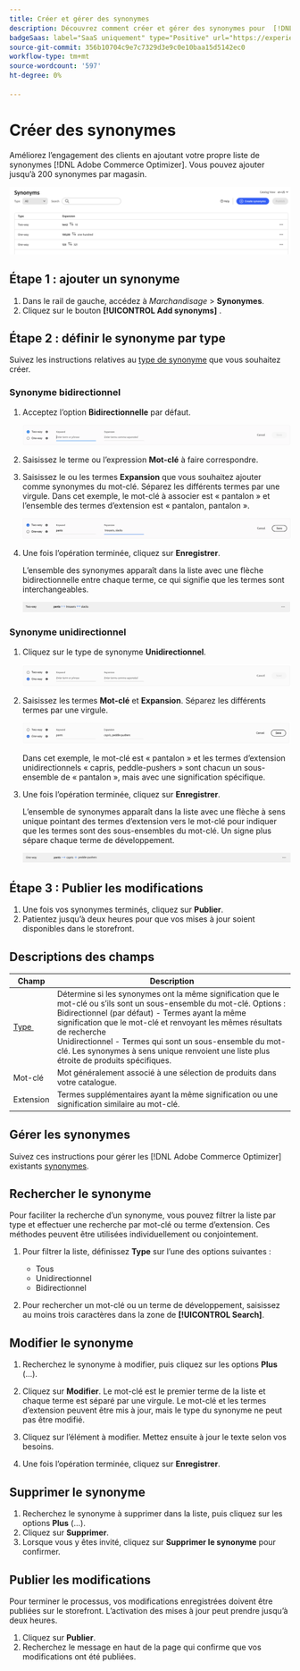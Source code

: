 ```yaml
---
title: Créer et gérer des synonymes
description: Découvrez comment créer et gérer des synonymes pour  [!DNL Adobe Commerce Optimizer].
badgeSaas: label="SaaS uniquement" type="Positive" url="https://experienceleague.adobe.com/fr/docs/commerce/user-guides/product-solutions" tooltip="S’applique uniquement aux projets Adobe Commerce as a Cloud Service et Adobe Commerce Optimizer (infrastructure SaaS gérée par Adobe)."
source-git-commit: 356b10704c9e7c7329d3e9c0e10baa15d5142ec0
workflow-type: tm+mt
source-wordcount: '597'
ht-degree: 0%

---
```


# Créer des synonymes

Améliorez l’engagement des clients en ajoutant votre propre liste de synonymes [!DNL Adobe Commerce Optimizer]. Vous pouvez ajouter jusqu’à 200 synonymes par magasin.

![Synonyme Workspace](../../assets/synonym-workspace.png)

## Étape 1 : ajouter un synonyme

1. Dans le rail de gauche, accédez à _Marchandisage_ > **Synonymes**.
1. Cliquez sur le bouton **[!UICONTROL Add synonyms]** .

## Étape 2 : définir le synonyme par type

Suivez les instructions relatives au [type de synonyme](type.md) que vous souhaitez créer.

### Synonyme bidirectionnel

1. Acceptez l’option **Bidirectionnelle** par défaut.

   ![Ajouter un synonyme bidirectionnel](../../assets/synonym-add-two-way.png)

1. Saisissez le terme ou l’expression **Mot-clé** à faire correspondre.
1. Saisissez le ou les termes **Expansion** que vous souhaitez ajouter comme synonymes du mot-clé. Séparez les différents termes par une virgule.
Dans cet exemple, le mot-clé à associer est « pantalon » et l’ensemble des termes d’extension est « pantalon, pantalon ».

   ![Exemple de synonyme bidirectionnel](../../assets/synonym-add-two-way-example.png)

1. Une fois l’opération terminée, cliquez sur **Enregistrer**.

   L’ensemble des synonymes apparaît dans la liste avec une flèche bidirectionnelle entre chaque terme, ce qui signifie que les termes sont interchangeables.

   ![Synonyme bidirectionnel](../../assets/synonym-two-way.png)

### Synonyme unidirectionnel

1. Cliquez sur le type de synonyme **Unidirectionnel**.

   ![Ajouter un synonyme unidirectionnel](../../assets/synonym-add-one-way.png)

1. Saisissez les termes **Mot-clé** et **Expansion**. Séparez les différents termes par une virgule.

   ![Exemple de synonyme unidirectionnel](../../assets/synonym-add-one-way-example.png)

   Dans cet exemple, le mot-clé est « pantalon » et les termes d’extension unidirectionnels « capris, peddle-pushers » sont chacun un sous-ensemble de « pantalon », mais avec une signification spécifique.

1. Une fois l’opération terminée, cliquez sur **Enregistrer**.

   L’ensemble de synonymes apparaît dans la liste avec une flèche à sens unique pointant des termes d’extension vers le mot-clé pour indiquer que les termes sont des sous-ensembles du mot-clé. Un signe plus sépare chaque terme de développement.

   ![Synonyme unidirectionnel](../../assets/synonym-one-way.png)

## Étape 3 : Publier les modifications

1. Une fois vos synonymes terminés, cliquez sur **Publier**.
1. Patientez jusqu’à deux heures pour que vos mises à jour soient disponibles dans le storefront.

## Descriptions des champs

| Champ | Description |
|--- |--- |
| [Type &#x200B;](type.md) | Détermine si les synonymes ont la même signification que le mot-clé ou s’ils sont un sous-ensemble du mot-clé. Options : <br />Bidirectionnel (par défaut) - Termes ayant la même signification que le mot-clé et renvoyant les mêmes résultats de recherche<br />Unidirectionnel - Termes qui sont un sous-ensemble du mot-clé. Les synonymes à sens unique renvoient une liste plus étroite de produits spécifiques. |
| Mot-clé | Mot généralement associé à une sélection de produits dans votre catalogue. |
| Extension | Termes supplémentaires ayant la même signification ou une signification similaire au mot-clé. |

## Gérer les synonymes

Suivez ces instructions pour gérer les [!DNL Adobe Commerce Optimizer] existants [synonymes](overview.md).

## Rechercher le synonyme

Pour faciliter la recherche d’un synonyme, vous pouvez filtrer la liste par type et effectuer une recherche par mot-clé ou terme d’extension. Ces méthodes peuvent être utilisées individuellement ou conjointement.

1. Pour filtrer la liste, définissez **Type** sur l’une des options suivantes :

   - Tous
   - Unidirectionnel
   - Bidirectionnel

1. Pour rechercher un mot-clé ou un terme de développement, saisissez au moins trois caractères dans la zone de **[!UICONTROL Search]**.

## Modifier le synonyme

1. Recherchez le synonyme à modifier, puis cliquez sur les options **Plus** (...).

1. Cliquez sur **Modifier**.
Le mot-clé est le premier terme de la liste et chaque terme est séparé par une virgule. Le mot-clé et les termes d’extension peuvent être mis à jour, mais le type du synonyme ne peut pas être modifié.
1. Cliquez sur l’élément à modifier. Mettez ensuite à jour le texte selon vos besoins.

1. Une fois l’opération terminée, cliquez sur **Enregistrer**.

## Supprimer le synonyme

1. Recherchez le synonyme à supprimer dans la liste, puis cliquez sur les options **Plus** (...).
1. Cliquez sur **Supprimer**.
1. Lorsque vous y êtes invité, cliquez sur **Supprimer le synonyme** pour confirmer.

## Publier les modifications

Pour terminer le processus, vos modifications enregistrées doivent être publiées sur le storefront. L’activation des mises à jour peut prendre jusqu’à deux heures.

1. Cliquez sur **Publier**.
1. Recherchez le message en haut de la page qui confirme que vos modifications ont été publiées.
